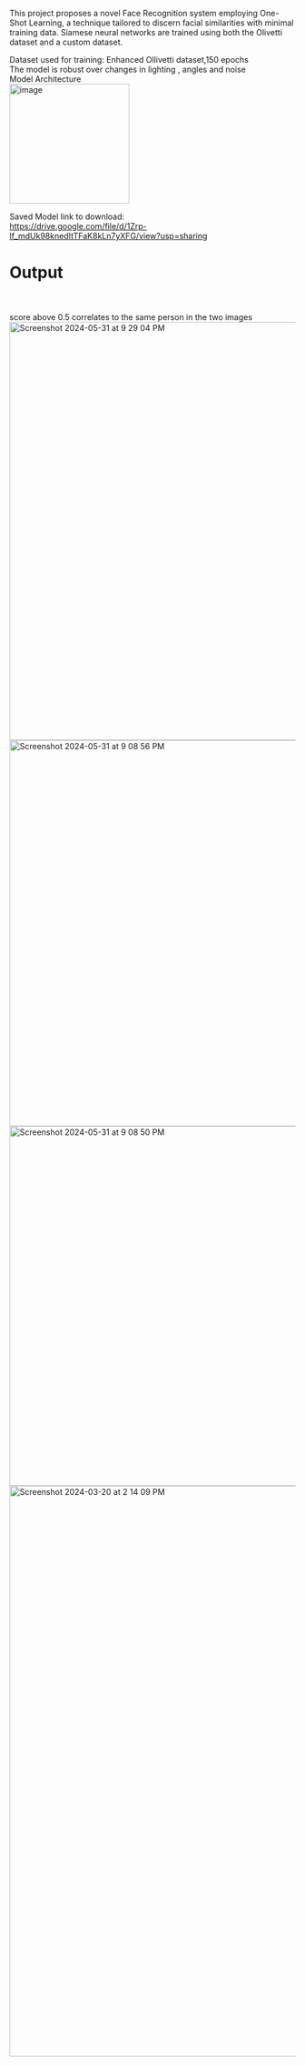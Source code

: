 This project proposes a novel Face Recognition system employing One-Shot Learning, a technique tailored to discern facial similarities with minimal training data. Siamese neural networks are trained using both the Olivetti dataset and a custom dataset. <br>

Dataset used for training: Enhanced Ollivetti dataset,150 epochs<br> 
The model is robust over changes in lighting , angles and noise<br> 
Model Architecture<br> 
<img width="211" alt="image" src="https://github.com/ssachis/One-shot-Similarity-learning/assets/89895559/f01d84a8-a32f-489f-945b-c4307ad84577">

Saved Model link to download:<br> 
https://drive.google.com/file/d/1Zrp-lf_mdUk98knedItTFaK8kLn7yXFG/view?usp=sharing<br> 
<h1>Output</h1><br><br>
score above 0.5 correlates to the same person in the two images


<img width="736" alt="Screenshot 2024-05-31 at 9 29 04 PM" src="https://github.com/ssachis/Face-recognition-using-one-shot-learning/assets/89895559/dae9df22-c691-4e36-95cd-b48056188f49">
<img width="679" alt="Screenshot 2024-05-31 at 9 08 56 PM" src="https://github.com/ssachis/Face-recognition-using-one-shot-learning/assets/89895559/51a73786-0815-4828-a648-242816f3c94d">
<img width="633" alt="Screenshot 2024-05-31 at 9 08 50 PM" src="https://github.com/ssachis/Face-recognition-using-one-shot-learning/assets/89895559/ed426a75-8954-42f8-b5ab-982fbf3b5ed9">
<img width="1004" alt="Screenshot 2024-03-20 at 2 14 09 PM" src="https://github.com/ssachis/Face-recognition-using-one-shot-learning/assets/89895559/55208c42-fd44-4d33-be0f-d1e4340c2539">
